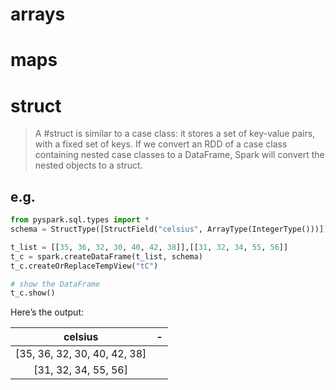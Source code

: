 # arrays
# maps
# struct
> A #struct is similar to a case class: it stores a set of key-value pairs, with a fixed set of keys. If we convert an RDD of a case class containing nested case classes to a DataFrame, Spark will convert the nested objects to a struct.

## e.g.
```py
from pyspark.sql.types import *
schema = StructType([StructField("celsius", ArrayType(IntegerType()))])

t_list = [[35, 36, 32, 30, 40, 42, 38]],[[31, 32, 34, 55, 56]]
t_c = spark.createDataFrame(t_list, schema)
t_c.createOrReplaceTempView("tC")

# show the DataFrame
t_c.show()
```

Here’s the output: 

celsius|-
:--:|-
[35, 36, 32, 30, 40, 42, 38]|
[31, 32, 34, 55, 56]|

